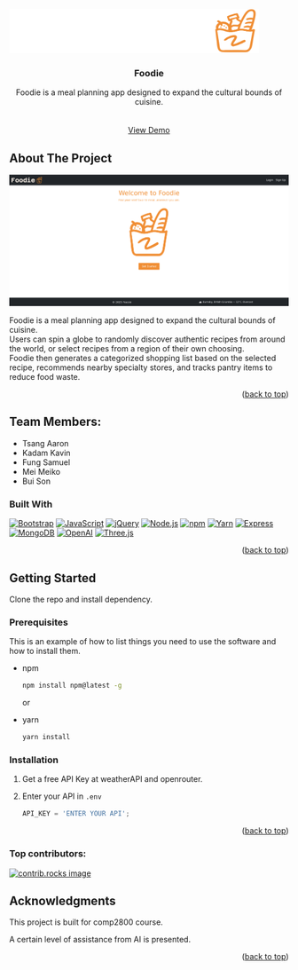 
<!-- PROJECT SHIELDS -->
<!--
*** I'm using markdown "reference style" links for readability.
*** Reference links are enclosed in brackets [ ] instead of parentheses ( ).
*** See the bottom of this document for the declaration of the reference variables
*** for contributors-url, forks-url, etc. This is an optional, concise syntax you may use.
*** https://www.markdownguide.org/basic-syntax/#reference-style-links
-->

<!-- PROJECT LOGO -->
<br />
<div>
  <a href="https://github.com/sonboiii/2800-202510-BBY18">
    <img src="public/images/foodieWhite.png" alt="Logo" width="450" height="80">
  </a>

<h3 align="center">Foodie</h3>

  <p align="center">
    Foodie is a meal planning app designed to expand the cultural bounds of cuisine. 
    <br />
    <br />
    <br />
    <a href="https://foodie-0fu4.onrender.com">View Demo</a>
  </p>
</div>


<!-- ABOUT THE PROJECT -->
## About The Project

[![Product Name Screen Shot][product-screenshot]](https://foodie-0fu4.onrender.com)

Foodie is a meal planning app designed to expand the cultural bounds of cuisine.   
Users can spin a globe to randomly discover authentic recipes from around the world, or select recipes from a region of their own choosing.   
Foodie then generates a categorized shopping list based on the selected recipe, recommends nearby specialty stores, and tracks pantry items to reduce food waste.  

<p align="right">(<a href="#readme-top">back to top</a>)</p>

## Team Members:
- Tsang	Aaron
- Kadam	Kavin
- Fung Samuel
- Mei Meiko
- Bui Son

### Built With


[![Bootstrap][Bootstrap.com]][Bootstrap-url] [![JavaScript][JavaScript.com]][JS-url] [![jQuery][JQuery.com]][JQuery-url]
[![Node.js][nodejs.org]][node-url] [![npm][npmjs.com]][npm-url] [![Yarn][yarnpkg.com]][yarn-url]
[![Express][expressjs.com]][express-url] [![MongoDB][mongodb.com]][mongo-url]
[![OpenAI][openai.com]][openai-url] [![Three.js][threejs.org]][three-url]

<p align="right">(<a href="#readme-top">back to top</a>)</p>



<!-- GETTING STARTED -->
## Getting Started

Clone the repo and install dependency.

### Prerequisites

This is an example of how to list things you need to use the software and how to install them.
* npm
  ```sh
  npm install npm@latest -g
  ```
  or  
  
* yarn
  ```sh
  yarn install
   ```

### Installation

1. Get a free API Key at weatherAPI and openrouter.

2. Enter your API in `.env`
   ```js
   API_KEY = 'ENTER YOUR API';
   ```


<p align="right">(<a href="#readme-top">back to top</a>)</p>



### Top contributors:

<a href="https://github.com/sonboiii/2800-202510-BBY18/graphs/contributors">
  <img src="https://contrib.rocks/image?repo=sonboiii/2800-202510-BBY18" alt="contrib.rocks image" />
</a>





<!-- ACKNOWLEDGMENTS -->
## Acknowledgments

This project is built for comp2800 course.

A certain level of assistance from AI is presented.

<p align="right">(<a href="#readme-top">back to top</a>)</p>



<!-- MARKDOWN LINKS & IMAGES -->
[Bootstrap.com]: https://img.shields.io/badge/Bootstrap-563D7C?style=for-the-badge&logo=bootstrap&logoColor=white
[Bootstrap-url]: https://getbootstrap.com
[JavaScript.com]: https://img.shields.io/badge/JavaScript-F7DF1E?style=for-the-badge&logo=javascript&logoColor=black
[JS-url]: https://developer.mozilla.org/en-US/docs/Web/JavaScript
[JQuery.com]: https://img.shields.io/badge/jQuery-0769AD?style=for-the-badge&logo=jquery&logoColor=white
[JQuery-url]: https://jquery.com
[nodejs.org]: https://img.shields.io/badge/Node.js-339933?style=for-the-badge&logo=nodedotjs&logoColor=white
[node-url]: https://nodejs.org
[npmjs.com]: https://img.shields.io/badge/npm-CB3837?style=for-the-badge&logo=npm&logoColor=white
[npm-url]: https://www.npmjs.com
[yarnpkg.com]: https://img.shields.io/badge/Yarn-2C8EBB?style=for-the-badge&logo=yarn&logoColor=white
[yarn-url]: https://yarnpkg.com
[expressjs.com]: https://img.shields.io/badge/Express-000000?style=for-the-badge&logo=express&logoColor=white
[express-url]: https://expressjs.com
[mongodb.com]: https://img.shields.io/badge/MongoDB-47A248?style=for-the-badge&logo=mongodb&logoColor=white
[mongo-url]: https://www.mongodb.com
[openai.com]: https://img.shields.io/badge/OpenAI-412991?style=for-the-badge&logo=openai&logoColor=white
[openai-url]: https://openai.com
[threejs.org]: https://img.shields.io/badge/Three.js-000000?style=for-the-badge&logo=threedotjs&logoColor=white
[three-url]: https://threejs.org
[contributors-shield]: https://img.shields.io/github/contributors/sonboiii/2800-202510-BBY18.svg?style=for-the-badge
[contributors-url]: https://github.com/sonboiii/2800-202510-BBY18/graphs/contributors
[product-screenshot]: public/images/foodie_index.png